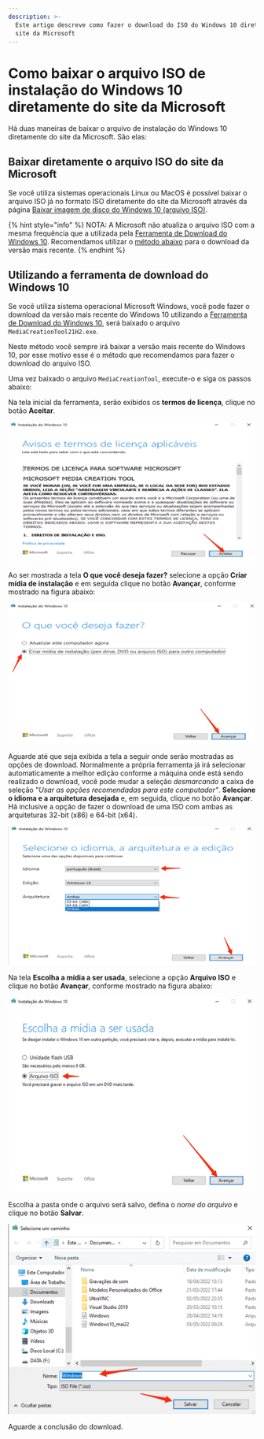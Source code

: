 ```yaml
---
description: >-
  Este artigo descreve como fazer o download do ISO do Windows 10 diretamente do
  site da Microsoft
---
```


# Como baixar o arquivo ISO de instalação do Windows 10 diretamente do site da Microsoft

Há duas maneiras de baixar o arquivo de instalação do Windows 10 diretamente do site da Microsoft. São elas:

## Baixar diretamente o arquivo ISO do site da Microsoft

Se você utiliza sistemas operacionais Linux ou MacOS é possível baixar o arquivo ISO já no formato ISO diretamente do site da Microsoft através da página [Baixar imagem de disco do Windows 10 (arquivo ISO)](https://www.microsoft.com/pt-br/software-download/windows10ISO).

{% hint style="info" %}
NOTA: A Microsoft não atualiza o arquivo ISO com a mesma frequência que a utilizada pela [Ferramenta de Download do Windows 10](como-baixar-o-arquivo-iso-de-instalacao-do-windows-10-diretamente-do-site-da-microsoft.md#utilizando-a-ferramenta-de-download-do-windows-10). Recomendamos utilizar o [método abaixo](como-baixar-o-arquivo-iso-de-instalacao-do-windows-10-diretamente-do-site-da-microsoft.md#utilizando-a-ferramenta-de-download-do-windows-10) para o download da versão mais recente.
{% endhint %}

## Utilizando a ferramenta de download do Windows 10

Se você utiliza sistema operacional Microsoft Windows, você pode fazer o download da versão mais recente do Windows 10 utilizando a [Ferramenta de Download do Windows 10](https://go.microsoft.com/fwlink/?LinkId=691209), será baixado o arquivo `MediaCreationTool21H2.exe`.

Neste método você sempre irá baixar a versão mais recente do Windows 10, por esse motivo esse é o método que recomendamos para fazer o download do arquivo ISO.

Uma vez baixado o arquivo `MediaCreationTool`, execute-o e siga os passos abaixo:

Na tela inicial da ferramenta, serão exibidos os **termos de licença**, clique no botão **Aceitar**.

<img src="../../.gitbook/assets/image (72).png" alt="" data-size="original">

Ao ser mostrada a tela **O que você deseja fazer?** selecione a opção **Criar mídia de instalação** e em seguida clique no botão **Avançar**, conforme mostrado na figura abaixo:

<img src="../../.gitbook/assets/image (70).png" alt="" data-size="original">

Aguarde até que seja exibida a tela a seguir onde serão mostradas as opções de download. Normalmente a própria ferramenta já irá selecionar automaticamente a melhor edição conforme a máquina onde está sendo realizado o download, você pode mudar a seleção _desmarcando_ a caixa de seleção "_Usar as opções recomendadas para este computador"_. **Selecione o idioma e a arquitetura desejada** e, em seguida, clique no botão **Avançar**. Há inclusive a opção de fazer o download de uma ISO com ambas as arquiteturas 32-bit (x86) e 64-bit (x64).

<img src="../../.gitbook/assets/image (74).png" alt="" data-size="original">

Na tela **Escolha a mídia a ser usada**, selecione a opção **Arquivo ISO** e clique no botão **Avançar**, conforme mostrado na figura abaixo:

![](<../../.gitbook/assets/image (71).png>)

Escolha a pasta onde o arquivo será salvo, defina o _nome do arquivo_ e clique no botão **Salvar**.

![](<../../.gitbook/assets/image (73).png>)

Aguarde a conclusão do download.





